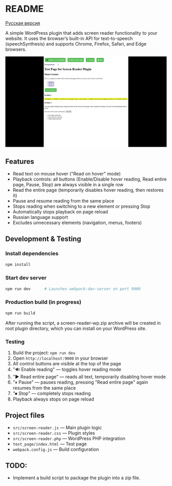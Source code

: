 # README

[Русская версия](README.ru.md)

A simple WordPress plugin that adds screen reader functionality to your website. It uses the browser’s built-in API for text-to-speech (speechSynthesis) and supports Chrome, Firefox, Safari, and Edge browsers.

![Plugin demo](example.webp)

## Features

- Read text on mouse hover ("Read on hover" mode)
- Playback controls: all buttons (Enable/Disable hover reading, Read entire page, Pause, Stop) are always visible in a single row
- Read the entire page (temporarily disables hover reading, then restores it)
- Pause and resume reading from the same place
- Stops reading when switching to a new element or pressing Stop
- Automatically stops playback on page reload
- Russian language support
- Excludes unnecessary elements (navigation, menus, footers)

## Development & Testing

### Install dependencies

```bash
npm install
```

### Start dev server

```bash
npm run dev      # Launches webpack-dev-server on port 9000
```

### Production build (in progress)

```bash
npm run build
```
After running the script, a screen-reader-wp.zip archive will be created in root plugin directory, which you can install on your WordPress site.

### Testing

1. Build the project: `npm run dev`
2. Open `http://localhost:9000` in your browser
3. All control buttons are visible at the top of the page
4. "🔊 Enable reading" — toggles hover reading mode
5. "▶️ Read entire page" — reads all text, temporarily disabling hover mode
6. "⏸ Pause" — pauses reading, pressing "Read entire page" again resumes from the same place
7. "⏹ Stop" — completely stops reading
8. Playback always stops on page reload

## Project files

- `src/screen-reader.js` — Main plugin logic
- `src/screen-reader.css` — Plugin styles
- `src/screen-reader.php` — WordPress PHP integration
- `test_page/index.html` — Test page
- `webpack.config.js` — Build configuration

## TODO:
- Implement a build script to package the plugin into a zip file.
